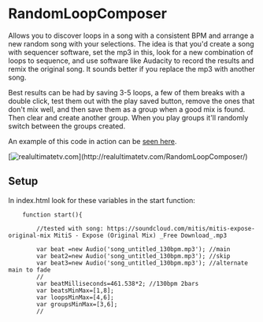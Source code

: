 # RandomLoopComposer

Allows you to discover loops in a song with a consistent BPM and arrange a new random song with your selections. The idea is that you'd create a song with sequencer software, set the mp3 in this, look for a new combination of loops to sequence, and use software like Audacity to record the results and remix the original song. It sounds better if you replace the mp3 with another song.

Best results can be had by saving 3-5 loops, a few of them breaks with a double click, test them out with the play saved button, remove the ones that don't mix well, and then save them as a group when a good mix is found. Then clear and create another group. When you play groups it'll randomly switch between the groups created.

An example of this code in action can be [seen here](http://realultimatetv.com/RandomLoopComposer/).

[![realultimatetv.com](http://mouseonew.com/image-rlc2.jpg?)](http://realultimatetv.com/RandomLoopComposer/) 

## Setup

In index.html look for these variables in the start function:

```
	function start(){
	
		//tested with song: https://soundcloud.com/mitis/mitis-expose-original-mix MitiS - Expose (Original Mix) _Free Download_.mp3
		
		var beat =new Audio('song_untitled_130bpm.mp3'); //main
		var beat2=new Audio('song_untitled_130bpm.mp3'); //skip
		var beat3=new Audio('song_untitled_130bpm.mp3'); //alternate main to fade
		//
		var beatMilliseconds=461.538*2; //130bpm 2bars
		var beatsMinMax=[1,8];
		var loopsMinMax=[4,6];
		var groupsMinMax=[3,6];
		//
```
